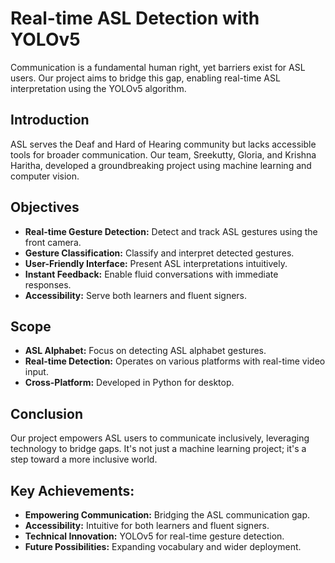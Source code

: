 # Real-time ASL Detection with YOLOv5
Communication is a fundamental human right, yet barriers exist for ASL users. Our project aims to bridge this gap, enabling real-time ASL interpretation using the YOLOv5 algorithm.

## Introduction
ASL serves the Deaf and Hard of Hearing community but lacks accessible tools for broader communication. Our team, Sreekutty, Gloria, and Krishna Haritha, developed a groundbreaking project using machine learning and computer vision.

## Objectives
- **Real-time Gesture Detection:** Detect and track ASL gestures using the front camera.
- **Gesture Classification:** Classify and interpret detected gestures.
- **User-Friendly Interface:** Present ASL interpretations intuitively.
- **Instant Feedback:** Enable fluid conversations with immediate responses.
- **Accessibility:** Serve both learners and fluent signers.

## Scope
- **ASL Alphabet:** Focus on detecting ASL alphabet gestures.
- **Real-time Detection:** Operates on various platforms with real-time video input.
- **Cross-Platform:** Developed in Python for desktop.

## Conclusion
Our project empowers ASL users to communicate inclusively, leveraging technology to bridge gaps. It's not just a machine learning project; it's a step toward a more inclusive world.

## Key Achievements:
- **Empowering Communication:** Bridging the ASL communication gap.
- **Accessibility:** Intuitive for both learners and fluent signers.
- **Technical Innovation:** YOLOv5 for real-time gesture detection.
- **Future Possibilities:** Expanding vocabulary and wider deployment.
